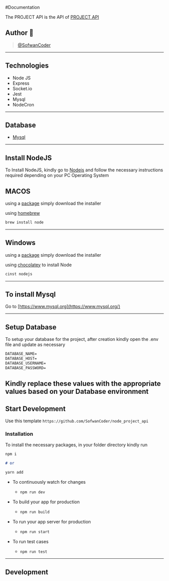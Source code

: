 #Documentation

The PROJECT API is the API of [PROJECT API](https://example.com)

## Author 🚀
> [@SofwanCoder](https://github.com/sofwancoder)

---

## Technologies

- Node JS
- Express
- Socket.io
- Jest
- Mysql
- NodeCron
---

## Database

- [Mysql](https://www.mysql.org/)

---

## Install NodeJS

To Install NodeJS, kindly go to [Nodejs](https://nodejs.com) and follow the necessary instructions required depending on
your PC Operating System

## MACOS

using a [package](https://nodejs.org/en/#download) simply download the installer

using [homebrew](https://github.com/Homebrew/legacy-homebrew)

```markdown
brew install node
```

---

## Windows

using a [package](https://nodejs.org/en/#download) simply download the installer

using [chocolatey](http://chocolatey.org/) to install Node

```markdown
cinst nodejs
```

---

## To install Mysql

Go to [https://www.mysql.org](https://www.mysql.org/)

---

## Setup Database

To setup your database for the project, after creation kindly open the .env file and update as necessary

```markdown
DATABASE_NAME=
DATABASE_HOST=
DATABASE_USERNAME=
DATABASE_PASSWORD=
```

## Kindly replace these values with the appropriate values based on your Database environment

## Start Development

Use this template `https://github.com/SofwanCoder/node_project_api`

### Installation

To install the necessary packages, in your folder directory kindly run

```markdown
npm i

# or

yarn add
```

- To continuously watch for changes

  - ```markdown
    npm run dev
    ```

- To build your app for production

  - ```markdown
    npm run build
    ```

- To run your app server for production

  - ```markdown
    npm run start
    ```

- To run test cases
  - ```markdown
    npm run test
    ```

---

## Development


